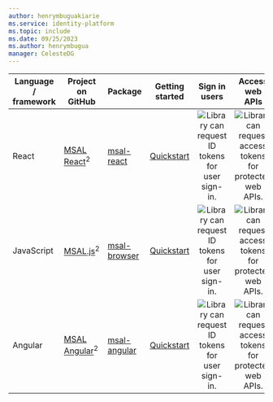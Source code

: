 ```yaml
---
author: henrymbuguakiarie
ms.service: identity-platform
ms.topic: include
ms.date: 09/25/2023
ms.author: henrymbugua
manager: CelesteDG 
---
```


| Language / framework | Project on<br/>GitHub  | Package | Getting<br/>started    | Sign in users | Access web APIs |
| -------------------- | ---------------------- | ------- | :--------------------: | :-----------: | :-------------: |
| React | [MSAL React](https://github.com/AzureAD/microsoft-authentication-library-for-js/tree/dev/lib/msal-react)<sup>2</sup> | [msal-react](https://www.npmjs.com/package/@azure/msal-react) | [Quickstart](../../quickstart-register-app.md) | ![Library can request ID tokens for user sign-in.][y] | ![Library can request access tokens for protected web APIs.][y] |
| JavaScript | [MSAL.js](https://github.com/AzureAD/microsoft-authentication-library-for-js/tree/dev/lib/msal-browser)<sup>2</sup> | [msal-browser](https://www.npmjs.com/package/@azure/msal-browser) | [Quickstart](../../quickstart-register-app.md) | ![Library can request ID tokens for user sign-in.][y] | ![Library can request access tokens for protected web APIs.][y] |
| Angular | [MSAL Angular](https://github.com/AzureAD/microsoft-authentication-library-for-js/blob/dev/lib/msal-angular)<sup>2</sup> | [msal-angular](https://www.npmjs.com/package/@azure/msal-angular) | [Quickstart](../../quickstart-register-app.md) | ![Library can request ID tokens for user sign-in.][y] | ![Library can request access tokens for protected web APIs.][y] |

<!--Image references-->

[y]: ~/identity-platform/media/common/yes.png
[n]: ~/identity-platform/media/common/no.png

<!--Reference-style links -->

[aad-app-model-v2-overview]: v2-overview.md
[microsoft-sdl]: https://www.microsoft.com/securityengineering/sdl/
[preview-tos]: https://www.microsoft.com/licensing/terms/product/ForOnlineServices/all
[auth-code-flow]: ../../v2-oauth2-auth-code-flow.md
[implicit-flow]: ../../v2-oauth2-implicit-grant-flow.md
